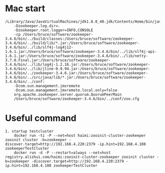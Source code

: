 # Mac start


    /Library/Java/JavaVirtualMachines/jdk1.8.0_40.jdk/Contents/Home/bin/java
        -Dzookeeper.log.dir=.
        -Dzookeeper.root.logger=INFO,CONSOLE
        -cp /Users/bruce/software/zookeeper-3.4.6/bin/../build/classes:/Users/bruce/software/zookeeper-3.4.6/bin/../build/lib/*.jar:/Users/bruce/software/zookeeper-3.4.6/bin/../lib/slf4j-log4j12-1.6.1.jar:/Users/bruce/software/zookeeper-3.4.6/bin/../lib/slf4j-api-1.6.1.jar:/Users/bruce/software/zookeeper-3.4.6/bin/../lib/netty-3.7.0.Final.jar:/Users/bruce/software/zookeeper-3.4.6/bin/../lib/log4j-1.2.16.jar:/Users/bruce/software/zookeeper-3.4.6/bin/../lib/jline-0.9.94.jar:/Users/bruce/software/zookeeper-3.4.6/bin/../zookeeper-3.4.6.jar:/Users/bruce/software/zookeeper-3.4.6/bin/../src/java/lib/*.jar:/Users/bruce/software/zookeeper-3.4.6/bin/../conf:
        -Dcom.sun.management.jmxremote
        -Dcom.sun.management.jmxremote.local.only=false
        org.apache.zookeeper.server.quorum.QuorumPeerMain
        /Users/bruce/software/zookeeper-3.4.6/bin/../conf/zoo.cfg


# Useful command

    1. startup testcluster
        docker run -ti -P --net=host haimi:zooinit-cluster-zookeeper zooinit cluster -b=zookeeper -discover.target=http://192.168.4.220:2379 -ip.hint=192.168.4.108 zookeeperTestCluster
        docker run -d -P --restart=always --net=host registry.alishui.com/haimi:zooinit-cluster-zookeeper zooinit cluster -b=zookeeper -discover.target=http://192.168.4.220:2379 -ip.hint=192.168.4.108 zookeeperTestCluster


